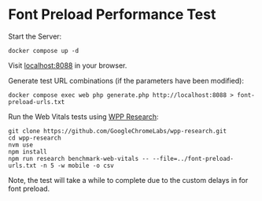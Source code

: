 # Font Preload Performance Test

Start the Server:

    docker compose up -d

Visit [localhost:8088](http://localhost:8088) in your browser.

Generate test URL combinations (if the parameters have been modified):

    docker compose exec web php generate.php http://localhost:8088 > font-preload-urls.txt

Run the Web Vitals tests using [WPP Research](https://github.com/GoogleChromeLabs/wpp-research):

    git clone https://github.com/GoogleChromeLabs/wpp-research.git
    cd wpp-research
    nvm use
    npm install
    npm run research benchmark-web-vitals -- --file=../font-preload-urls.txt -n 5 -w mobile -o csv

Note, the test will take a while to complete due to the custom delays in for font preload.